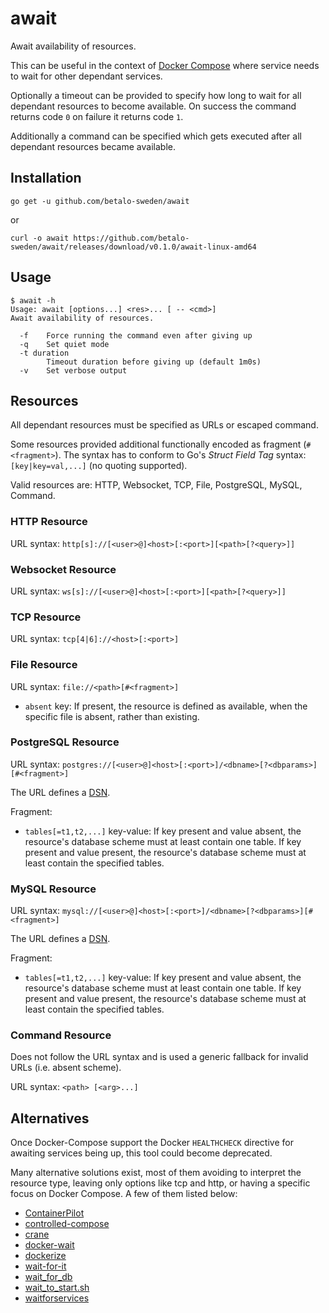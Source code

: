 # await

Await availability of resources.

This can be useful in the context of
[Docker Compose](https://docs.docker.com/compose/) where service needs to wait
for other dependant services.

Optionally a timeout can be provided to specify how long to wait for all
dependant resources to become available. On success the command returns code `0`
on failure it returns code `1`.

Additionally a command can be specified which gets executed after all dependant
resources became available.

## Installation

    go get -u github.com/betalo-sweden/await

or

    curl -o await https://github.com/betalo-sweden/await/releases/download/v0.1.0/await-linux-amd64


## Usage

    $ await -h
    Usage: await [options...] <res>... [ -- <cmd>]
    Await availability of resources.

      -f	Force running the command even after giving up
      -q	Set quiet mode
      -t duration
        	Timeout duration before giving up (default 1m0s)
      -v	Set verbose output


## Resources

All dependant resources must be specified as URLs or escaped command.

Some resources provided additional functionally encoded as fragment
(`#<fragment>`). The syntax has to conform to Go's _Struct Field Tag_ syntax:
`[key|key=val,...]` (no quoting supported).

Valid resources are: HTTP, Websocket, TCP, File, PostgreSQL, MySQL, Command.


### HTTP Resource

URL syntax: `http[s]://[<user>@]<host>[:<port>][<path>[?<query>]]`


### Websocket Resource

URL syntax: `ws[s]://[<user>@]<host>[:<port>][<path>[?<query>]]`


### TCP Resource

URL syntax: `tcp[4|6]://<host>[:<port>]`


### File Resource

URL syntax: `file://<path>[#<fragment>]`

- `absent` key: If present, the resource is defined as available, when the
  specific file is absent, rather than existing.


### PostgreSQL Resource

URL syntax: `postgres://[<user>@]<host>[:<port>]/<dbname>[?<dbparams>][#<fragment>]`

The URL defines a [DSN](https://en.wikipedia.org/wiki/Data_source_name).

Fragment:

- `tables[=t1,t2,...]` key-value: If key present and value absent, the
  resource's database scheme must at least contain one table. If key present and
  value present, the resource's database scheme must at least contain the
  specified tables.


### MySQL Resource


URL syntax: `mysql://[<user>@]<host>[:<port>]/<dbname>[?<dbparams>][#<fragment>]`

The URL defines a [DSN](https://en.wikipedia.org/wiki/Data_source_name).

Fragment:

- `tables[=t1,t2,...]` key-value: If key present and value absent, the
  resource's database scheme must at least contain one table. If key present and
  value present, the resource's database scheme must at least contain the
  specified tables.


### Command Resource

Does not follow the URL syntax and is used a generic fallback for invalid URLs
(i.e. absent scheme).

URL syntax: `<path> [<arg>...]`


## Alternatives

Once Docker-Compose support the Docker `HEALTHCHECK` directive for awaiting
services being up, this tool could become deprecated.

Many alternative solutions exist, most of them avoiding to interpret the
resource type, leaving only options like tcp and http, or having a specific
focus on Docker Compose. A few of them listed below:

- [ContainerPilot](https://github.com/joyent/containerpilot)
- [controlled-compose](https://github.com/dansteen/controlled-compose)
- [crane](https://github.com/michaelsauter/crane)
- [docker-wait](https://github.com/aanand/docker-wait)
- [dockerize](https://github.com/jwilder/dockerize)
- [wait-for-it](https://github.com/vishnubob/wait-for-it)
- [wait_for_db](https://gitlab.com/thelabnyc/ci/blob/09504268779acf53d65383b98b76e44ff763ef4d/examples/docker-compose-links/entrypoint.sh)
- [wait_to_start.sh](https://gist.github.com/rochacbruno/bdcad83367593fd52005#file-wait_to_start-sh)
- [waitforservices](https://github.com/Barzahlen/waitforservices)
